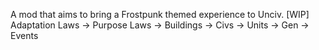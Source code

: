 A mod that aims to bring a Frostpunk themed experience to Unciv. [WIP]
Adaptation Laws -> Purpose Laws -> Buildings -> Civs -> Units -> Gen -> Events
